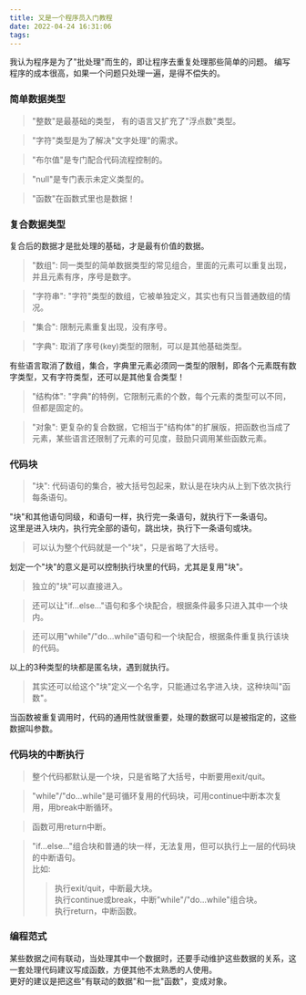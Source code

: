 ```yaml
---
title: 又是一个程序员入门教程
date: 2022-04-24 16:31:06
tags:
---
```


我认为程序是为了"批处理"而生的，即让程序去重复处理那些简单的问题。
编写程序的成本很高，如果一个问题只处理一遍，是得不偿失的。


### 简单数据类型   
> "整数"是最基础的类型， 有的语言又扩充了"浮点数"类型。   
 
> "字符"类型是为了解决"文字处理"的需求。   
 
> "布尔值"是专门配合代码流程控制的。   
 
> "null"是专门表示未定义类型的。   
 
>"函数"在函数式里也是数据！   

### 复合数据类型
复合后的数据才是批处理的基础，才是最有价值的数据。   
> "数组": 同一类型的简单数据类型的常见组合，里面的元素可以重复出现，并且元素有序，序号是数字。
 
> "字符串": "字符"类型的数组，它被单独定义，其实也有只当普通数组的情况。   
 
> "集合": 限制元素重复出现，没有序号。   
 
> "字典": 取消了序号(key)类型的限制，可以是其他基础类型。   
 
有些语言取消了数组，集合，字典里元素必须同一类型的限制，即各个元素既有数字类型，又有字符类型，还可以是其他复合类型！
> "结构体": "字典"的特例，它限制元素的个数，每个元素的类型可以不同，但都是固定的。   
 
> "对象": 更复杂的复合数据，它相当于"结构体"的扩展版，把函数也当成了元素，某些语言还限制了元素的可见度，鼓励只调用某些函数元素。

### 代码块
> "块": 代码语句的集合，被大括号包起来，默认是在块内从上到下依次执行每条语句。   
 
"块"和其他语句同级，和语句一样，执行完一条语句，就执行下一条语句。   
这里是进入块内，执行完全部的语句，跳出块，执行下一条语句或块。

> 可以认为整个代码就是一个"块"，只是省略了大括号。   
 
划定一个"块"的意义是可以控制执行块里的代码，尤其是复用"块"。   
> 独立的"块"可以直接进入。   
 
> 还可以让"if...else..."语句和多个块配合，根据条件最多只进入其中一个块内。   
 
> 还可以用"while"/"do...while"语句和一个块配合，根据条件重复执行该块的代码。    
 
以上的3种类型的块都是匿名块，遇到就执行。   

> 其实还可以给这个"块"定义一个名字，只能通过名字进入块，这种块叫"函数"。   
 
当函数被重复调用时，代码的通用性就很重要，处理的数据可以是被指定的，这些数据叫参数。   

### 代码块的中断执行
> 整个代码都默认是一个块，只是省略了大括号，中断要用exit/quit。   
 
> "while"/"do...while"是可循环复用的代码块，可用continue中断本次复用，用break中断循环。   

> 函数可用return中断。   

> "if...else..."组合块和普通的块一样，无法复用，但可以执行上一层的代码块的中断语句。  
    比如:   
>>    执行exit/quit，中断最大块。   
>>    执行continue或break，中断"while"/"do...while"组合块。   
>>    执行return，中断函数。

### 编程范式
某些数据之间有联动，当处理其中一个数据时，还要手动维护这些数据的关系，这一套处理代码建议写成函数，方便其他不太熟悉的人使用。    
更好的建议是把这些"有联动的数据"和一批"函数"，变成对象。
